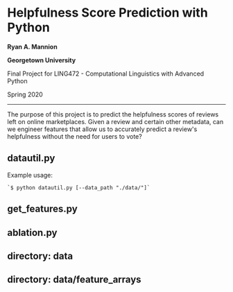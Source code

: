 # Helpfulness Score Prediction with Python

**Ryan A. Mannion**

**Georgetown University**

Final Project for LING472 - Computational Linguistics
with Advanced Python

Spring 2020

---
The purpose of this project is to predict the helpfulness scores of
reviews left on online marketplaces. Given a review and certain other
metadata, can we engineer features that allow us to accurately predict a
review's helpfulness without the need for users to vote? 

## datautil.py
Example usage: 

    `$ python datautil.py [--data_path "./data/"]`

## get_features.py


## ablation.py


## directory: data


## directory: data/feature_arrays